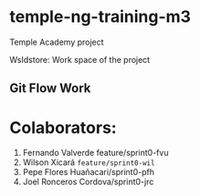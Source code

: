 # temple-ng-training-m3
Temple Academy project

WsIdstore: Work space of the project


## Git Flow Work

# Colaborators:

1. Fernando Valverde feature/sprint0-fvu
2. Wilson Xicará `feature/sprint0-wil`
3. Pepe Flores Huañacari/sprint0-pfh
4. Joel Ronceros Cordova/sprint0-jrc

